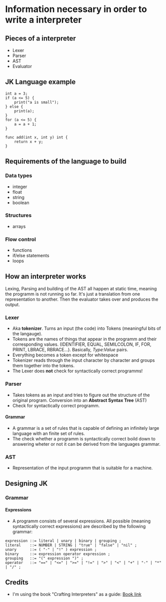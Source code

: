# Information necessary in order to write a interpreter

## Pieces of a interpreter
- Lexer
- Parser
- AST
- Evaluator


## JK Language example

```JK
int a = 3;
if (a <= 5) {
    print("a is small");
} else {
    print(a);
}
for (a <= 5) {
    a = a + 1;
}

func add(int x, int y) int {
    return x + y;
}
```

## Requirements of the language to build
### Data types
- integer
- float
- string
- boolean

### Structures
- arrays

### Flow control
- functions
- if/else statements
- loops

## How an interpreter works
Lexing, Parsing and building of the AST all happen at static time, meaning the programm is not running so far. It's just a translation from one representation to another. Then the evaluator takes over and produces the output.

### Lexer 
- Aka **tokenizer**. Turns an input (the code) into Tokens (meaningful bits of the langauge).
- Tokens are the names of things that appear in the programm and their corresponding values. (IDENTIFIER, EQUAL, SEMILCOLON, IF, FOR, PRINT, LBRACE, RBRACE...). Basically, *Type:Value* pairs.
- Everything becomes a token except for whitespace
- Tokenizer reads through the input character by character and groups them together into the tokens.
- The Lexer does **not** check for syntactically correct programms!

### Parser
- Takes tokens as an input and tries to figure out the structure of the original program. Conversion into an **Abstract Syntax Tree** (AST)
- Check for syntactically correct programm.

#### Grammar
- A grammar is a set of rules that is capable of defining an infinitely large language with an finite set of rules.
- The check whether a programm is syntactically correct boild down to answering wheter or not it can be derived from the languages grammar.

### AST
- Representation of the input programm that is suitable for a machine.

## Designing JK
### Grammar
#### Expressions
- A programm consists of several expressions. All possible (meaning syntactically correct expressions) are described by the following grammar:

```ebnf
expression ::= literal | unary | binary | grouping ;
literal    ::= NUMBER | STRING | "true" | "false" | "nil" ;
unary      ::= ( "-" | "!" ) expression ;
binary     ::= expression operator expression ;
grouping   ::= "(" expression ")" ;
operator   ::= "==" | "<=" | ">=" | "!=" | ">" | "<" | "+" | "-" | "*" | "/" ;
```

## Credits
- I'm using the book "Crafting Interpreters" as a guide: [Book link](https://craftinginterpreters.com/)
